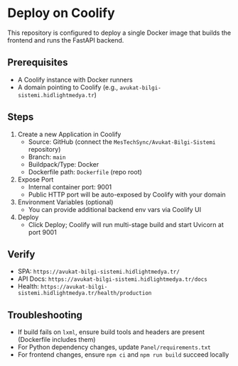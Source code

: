 # Deploy on Coolify

This repository is configured to deploy a single Docker image that builds the frontend and runs the FastAPI backend.

## Prerequisites

- A Coolify instance with Docker runners
- A domain pointing to Coolify (e.g., `avukat-bilgi-sistemi.hidlightmedya.tr`)

## Steps

1. Create a new Application in Coolify
   - Source: GitHub (connect the `MesTechSync/Avukat-Bilgi-Sistemi` repository)
   - Branch: `main`
   - Buildpack/Type: Docker
   - Dockerfile path: `Dockerfile` (repo root)
2. Expose Port
   - Internal container port: 9001
   - Public HTTP port will be auto-exposed by Coolify with your domain
3. Environment Variables (optional)
   - You can provide additional backend env vars via Coolify UI
4. Deploy
   - Click Deploy; Coolify will run multi-stage build and start Uvicorn at port 9001

## Verify

- SPA: `https://avukat-bilgi-sistemi.hidlightmedya.tr/`
- API Docs: `https://avukat-bilgi-sistemi.hidlightmedya.tr/docs`
- Health: `https://avukat-bilgi-sistemi.hidlightmedya.tr/health/production`

## Troubleshooting

- If build fails on `lxml`, ensure build tools and headers are present (Dockerfile includes them)
- For Python dependency changes, update `Panel/requirements.txt`
- For frontend changes, ensure `npm ci` and `npm run build` succeed locally
